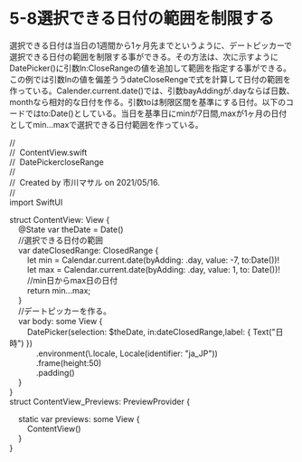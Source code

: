 # 5-8選択できる日付の範囲を制限する

選択できる日付は当日の1週間から1ヶ月先までというように、デートピッカーで選択できる日付の範囲を制限する事ができる。その方法は、次に示すようにDatePicker()に引数ln:CloseRange<Date>の値を追加して範囲を指定する事ができる。この例では引数lnの値を偏差ううdateCloseRengeで式を計算して日付の範囲を作っている。Calender.current.date()では、引数bayAddingが.dayならば日数、monthなら相対的な日付を作る。引数toは制限区間を基準にする日付。以下のコードではto:Date()としている。当日を基準日にminが7日間,maxが1ヶ月の日付としてmin...maxで選択できる日付範囲を作っている。

  

//  
//  ContentView.swift  
//  DatePickercloseRange  
//  
//  Created by 市川マサル on 2021/05/16.  
//  
import SwiftUI  
  
struct ContentView: View {  
    @State var theDate = Date()  
    //選択できる日付の範囲  
    var dateClosedRange: ClosedRange<Date> {  
        let min = Calendar.current.date(byAdding: .day, value: -7, to:Date())!  
        let max = Calendar.current.date(byAdding: .day, value: 1, to: Date())!  
        //min日からmax日の日付  
        return min...max;  
    }  
    //デートピッカーを作る。  
    var body: some View {  
        DatePicker(selection: $theDate, in:dateClosedRange,label: { Text("日時") })  
            .environment(\\.locale, Locale(identifier: "ja\_JP"))  
            .frame(height:50)  
            .padding()  
    }  
}  
struct ContentView\_Previews: PreviewProvider {  
  
    static var previews: some View {  
        ContentView()  
    }  
}